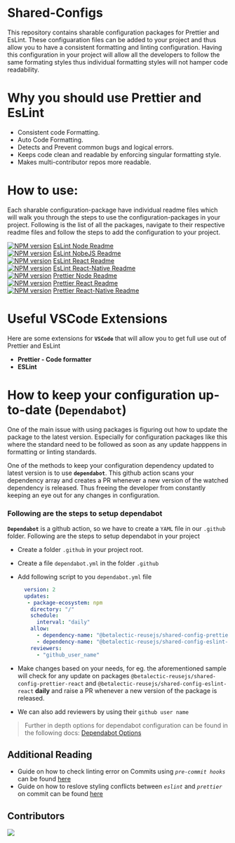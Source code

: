 # Shared-Configs
This repository contains sharable configuration packages for Prettier and EsLint. These configuaration files can be added to your project and thus allow you to have a consistent formatting and linting configuration. Having this configuration in your project will allow all the developers to follow the same formating styles thus individual formatting styles will not hamper code readability.

# Why you should use Prettier and EsLint
- Consistent code Formatting.
- Auto Code Formatting.
- Detects and Prevent common bugs and logical errors.
- Keeps code clean and readable by enforcing singular formatting style.
- Makes multi-contributor repos more readable. 

# How to use:
Each sharable configuration-package have individual readme files which will walk you through the steps to use the configuration-packages in your project. Following is the list of all the packages, navigate to their respective readme files and follow the steps to add the configuration to your project.

[![NPM version][npm-version-image-eslint-node]][npm-url-eslint-node] [EsLint Node Readme](https://github.com/betalectic-reusejs/shared-configs/blob/main/packages/shared-config-eslint-node/README.md)   
[![NPM version][npm-version-image-eslint-nobejs]][npm-url-eslint-nobejs] [EsLint NobeJS Readme](https://github.com/betalectic-reusejs/shared-configs/blob/main/packages/shared-config-eslint-nobejs/README.md)  
[![NPM version][npm-version-image-eslint-react]][npm-url-eslint-react] [EsLint React Readme](https://github.com/betalectic-reusejs/shared-configs/blob/main/packages/shared-config-eslint-react/README.md)  
[![NPM version][npm-version-image-eslint-react-native]][npm-url-eslint-react-native] [EsLint React-Native Readme](https://github.com/betalectic-reusejs/shared-configs/blob/main/packages/shared-config-eslint-react-native/README.md)   
[![NPM version][npm-version-image-prettier-node]][npm-url-prettier-node] [Prettier Node Readme](https://github.com/betalectic-reusejs/shared-configs/blob/main/packages/shared-config-prettier-node/README.md)     
[![NPM version][npm-version-image-prettier-react]][npm-url-prettier-react] [Prettier React Readme](https://github.com/betalectic-reusejs/shared-configs/blob/main/packages/shared-config-prettier-react/README.md)     
[![NPM version][npm-version-image-prettier-react-native]][npm-url-prettier-react-native] [Prettier React-Native Readme](https://github.com/betalectic-reusejs/shared-configs/blob/main/packages/shared-config-prettier-react-native/README.md)    

[npm-url-eslint-node]: https://www.npmjs.com/package/@betalectic-reusejs/shared-config-eslint-node
[npm-version-image-eslint-node]: https://img.shields.io/npm/v/@betalectic-reusejs/shared-config-eslint-node.svg?style=flat
[npm-url-eslint-nobejs]: https://www.npmjs.com/package/@betalectic-reusejs/shared-config-eslint-nobejs
[npm-version-image-eslint-nobejs]: https://img.shields.io/npm/v/@betalectic-reusejs/shared-config-eslint-nobejs.svg?style=flat
[npm-url-eslint-react]: https://www.npmjs.com/package/@betalectic-reusejs/shared-config-eslint-react
[npm-version-image-eslint-react]: https://img.shields.io/npm/v/@betalectic-reusejs/shared-config-eslint-react.svg?style=flat
[npm-url-eslint-react-native]: https://www.npmjs.com/package/@betalectic-reusejs/shared-config-eslint-react-native
[npm-version-image-eslint-react-native]: https://img.shields.io/npm/v/@betalectic-reusejs/shared-config-eslint-react-native.svg?style=flat
[npm-url-prettier-node]: https://www.npmjs.com/package/@betalectic-reusejs/shared-config-prettier-node
[npm-version-image-prettier-node]: https://img.shields.io/npm/v/@betalectic-reusejs/shared-config-prettier-node.svg?style=flat
[npm-url-prettier-react]: https://www.npmjs.com/package/@betalectic-reusejs/shared-config-prettier-react
[npm-version-image-prettier-react]: https://img.shields.io/npm/v/@betalectic-reusejs/shared-config-prettier-react.svg?style=flat
[npm-url-prettier-react-native]: https://www.npmjs.com/package/@betalectic-reusejs/shared-config-prettier-react-native
[npm-version-image-prettier-react-native]: https://img.shields.io/npm/v/@betalectic-reusejs/shared-config-prettier-react-native.svg?style=flat

# Useful VSCode Extensions
Here are some extensions for **`VSCode`** that will allow you to get full use out of Prettier and EsLint   
- **Prettier - Code formatter**  
- **ESLint** 

# How to keep your configuration up-to-date (`Dependabot`)
One of the main issue with using packages is figuring out how to update the package to the latest version. Especially for configuration packages like this where the standard need to be followed as soon as any update happpens in formatting or linting standards. 

One of the methods to keep your configuration dependency updated to latest version is to use **`dependabot`**. This github action scans your dependency array and creates a PR whenever a new version of the watched dependency is released. Thus freeing the developer from constantly keeping an eye out for any changes in configuration.

### Following are the steps to setup dependabot

**`Dependabot`** is a github action, so we have to create a `YAML` file in our `.github` folder. Following are the steps to setup dependabot in your project

- Create a folder `.github` in your project root.
- Create a file `dependabot.yml` in the folder `.github`
- Add following script to you `dependabot.yml` file
   
   ```yml
     version: 2
     updates:
      - package-ecosystem: npm
       directory: "/" 
       schedule:
         interval: "daily"
       allow:
         - dependency-name: "@betalectic-reusejs/shared-config-prettier-react"
         - dependency-name: "@betalectic-reusejs/shared-config-eslint-react"
       reviewers:
         - "github_user_name"
   ```
     
- Make changes based on your needs, for eg. the aforementioned sample will check for any update on packages `@betalectic-reusejs/shared-config-prettier-react` and `@betalectic-reusejs/shared-config-eslint-react` **daily** and raise a PR whenever a new version of the package is released.
- We can also add reviewers by using their `github user name`
    
> Further in depth options for dependabot configuration can be found in the following docs: [Dependabot Options](https://docs.github.com/en/code-security/dependabot/dependabot-version-updates/configuration-options-for-the-dependabot.yml-file)
 
 ## Additional Reading
 
 - Guide on how to check linting error on Commits using *`pre-commit hooks`* can be found [here](https://github.com/betalectic-reusejs/shared-configs/blob/main/Pre-Commit-Hooks.md)
 - Guide on how to reslove styling conflicts between *`eslint`* and *`prettier`* on commit can be found [here](https://github.com/betalectic-reusejs/shared-configs/blob/main/Prettier-EsLint-Conflict-Resolution.md)


## Contributors

<a href="https://github.com/betalectic-reusejs/shared-configs/graphs/contributors">
  <img src="https://contrib.rocks/image?repo=betalectic-reusejs/shared-configs" />
</a>
